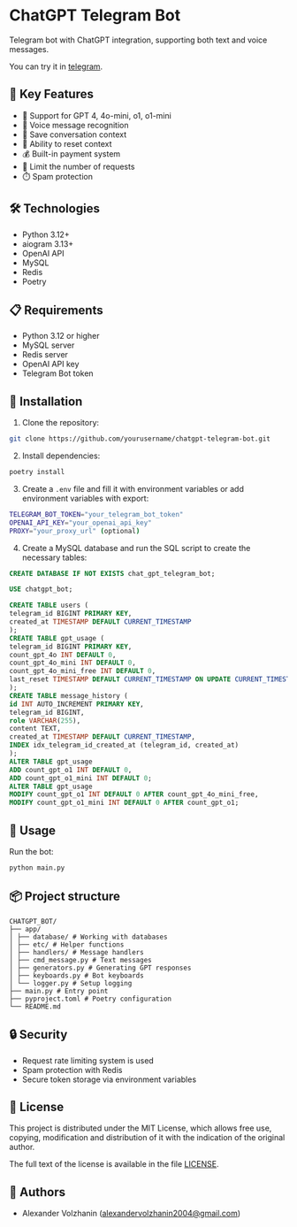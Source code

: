 # ChatGPT Telegram Bot

Telegram bot with ChatGPT integration, supporting both text and voice messages.

You can try it in [telegram](https://t.me/chatgp12e1t_bot).

## 🌟 Key Features

- 💬 Support for GPT 4, 4o-mini, o1, o1-mini
- 🎤 Voice message recognition
- 💾 Save conversation context
- 🔄 Ability to reset context
- 💰 Built-in payment system
- 🎯 Limit the number of requests
- ⏱️ Spam protection

## 🛠 Technologies

- Python 3.12+
- aiogram 3.13+
- OpenAI API
- MySQL
- Redis
- Poetry

## 📋 Requirements

- Python 3.12 or higher
- MySQL server
- Redis server
- OpenAI API key
- Telegram Bot token

## 🚀 Installation

1. Clone the repository:

```bash
git clone https://github.com/yourusername/chatgpt-telegram-bot.git
```

2. Install dependencies:

```bash
poetry install
```

3. Create a `.env` file and fill it with environment variables or add environment variables with export:

```bash
TELEGRAM_BOT_TOKEN="your_telegram_bot_token"
OPENAI_API_KEY="your_openai_api_key"
PROXY="your_proxy_url" (optional)
```

4. Create a MySQL database and run the SQL script to create the necessary tables:

```sql
CREATE DATABASE IF NOT EXISTS chat_gpt_telegram_bot;

USE chatgpt_bot;

CREATE TABLE users (
telegram_id BIGINT PRIMARY KEY,
created_at TIMESTAMP DEFAULT CURRENT_TIMESTAMP
);
CREATE TABLE gpt_usage (
telegram_id BIGINT PRIMARY KEY,
count_gpt_4o INT DEFAULT 0,
count_gpt_4o_mini INT DEFAULT 0,
count_gpt_4o_mini_free INT DEFAULT 0,
last_reset TIMESTAMP DEFAULT CURRENT_TIMESTAMP ON UPDATE CURRENT_TIMESTAMP
);
CREATE TABLE message_history (
id INT AUTO_INCREMENT PRIMARY KEY,
telegram_id BIGINT,
role VARCHAR(255),
content TEXT,
created_at TIMESTAMP DEFAULT CURRENT_TIMESTAMP,
INDEX idx_telegram_id_created_at (telegram_id, created_at)
);
ALTER TABLE gpt_usage
ADD count_gpt_o1 INT DEFAULT 0,
ADD count_gpt_o1_mini INT DEFAULT 0;
ALTER TABLE gpt_usage
MODIFY count_gpt_o1 INT DEFAULT 0 AFTER count_gpt_4o_mini_free,
MODIFY count_gpt_o1_mini INT DEFAULT 0 AFTER count_gpt_o1;
```

## 🎯 Usage

Run the bot:

```bash
python main.py
```

## 📦 Project structure

```plaintext
CHATGPT_BOT/
├── app/
│ ├── database/ # Working with databases
│ ├── etc/ # Helper functions
│ ├── handlers/ # Message handlers
│ ├── cmd_message.py # Text messages
│ ├── generators.py # Generating GPT responses
│ ├── keyboards.py # Bot keyboards
│ └── logger.py # Setup logging
├── main.py # Entry point
├── pyproject.toml # Poetry configuration
└── README.md
```

## 🔒 Security

- Request rate limiting system is used
- Spam protection with Redis
- Secure token storage via environment variables

## 📄 License

This project is distributed under the MIT License, which allows free use, copying, modification and distribution of it with the indication of the original author.

The full text of the license is available in the file [LICENSE](LICENSE).

## 👥 Authors

- Alexander Volzhanin (alexandervolzhanin2004@gmail.com)
